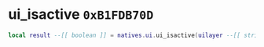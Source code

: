 # ui_isactive `0xB1FDB70D`

```lua
local result --[[ boolean ]] = natives.ui.ui_isactive(uilayer --[[ string ]])
```